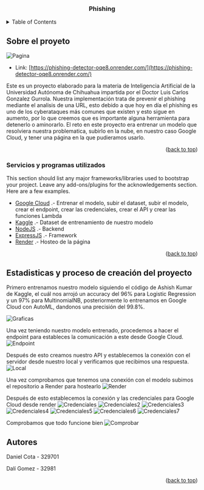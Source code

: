 
<a name="readme-top"></a>

<br />
<div align="center">
  <h3 align="center">Phishing</h3>
</div>



<!-- TABLE OF CONTENTS -->
<details>
  <summary>Table of Contents</summary>
  <ol>
    <li>
      <a href="#sobre-el-proyecto">Sobre el proyeto</a>
      <ul>
        <li><a href="#built-with">Servicios y programas utilizados</a></li>
      </ul>
    </li>
    <li>
      <a href="#estadisticas-y-proceso-de-creación-del-proyecto">Getting Started</a>
    </li>
    <li><a href="#autores">Autores</a></li>
  </ol>
</details>



<!-- ABOUT THE PROJECT -->
## Sobre el proyeto

![Pagina](/img/imagen_2022-11-23_075201323.png)

- Link: [https://phishing-detector-oqe8.onrender.com/](https://phishing-detector-oqe8.onrender.com/)

Este es un proyecto elaborado para la materia de Inteligencia Artificial de la Universidad Autónoma de Chihuahua impartida por el Doctor Luis Carlos Gonzalez Gurrola.
Nuestra implementación trata de prevenir el phishing mediante el analisis de una URL, esto debido a que hoy en día el phishing es uno de los cyberataques más comunes que existen y esto sigue en aumento, por lo que creemos que es importante alguna herramienta para detenerlo o aminorarlo.
El reto en este proyecto era entrenar un modelo que resolviera nuestra problematica, subirlo en la nube, en nuestro caso Google Cloud, y tener una página en la que pudieramos usarlo.

<p align="right">(<a href="#readme-top">back to top</a>)</p>

### Servicios y programas utilizados

This section should list any major frameworks/libraries used to bootstrap your project. Leave any add-ons/plugins for the acknowledgements section. Here are a few examples.

* [Google Cloud](https://www.googleadservices.com/pagead/aclk?sa=L&ai=DChcSEwjazK6LycT7AhVyFkwKHZwPAIcYABABGgJvYQ&ae=2&ohost=www.google.com&cid=CAESa-D295g9L_u5c_j5tbmWXNPKMkFczdDV4u0f4Qc49LJ56EFyODrOnFXmcXEOnVeAr-O_gJtFLRTgTpWtyn1RvbwxovS81mF351U06UGo3bxQ-tiJOBf4IpIHj-L-mAStaxLiI0PtltrYY1YS&sig=AOD64_2dr1I6KBkrKfHGaMPR39o5QCz3GQ&q&adurl&ved=2ahUKEwjWyp2LycT7AhWPlWoFHUghB9IQ0Qx6BAgKEAE) .- Entrenar el modelo, subir el dataset, subir el modelo, crear el endpoint, crear las credenciales, crear el API y crear las funciones Lambda
* [Kaggle](https://www.kaggle.com/) .- Dataset de entrenamiento de nuestro modelo
* [NodeJS](https://nodejs.org/en/) .- Backend
* [ExpressJS](https://expressjs.com/) .- Framework
* [Render](https://render.com/) .- Hosteo de la página 

<p align="right">(<a href="#readme-top">back to top</a>)</p>

<!-- GETTING STARTED -->
## Estadisticas y proceso de creación del proyecto

Primero entrenamos nuestro modelo siguiendo el código de Ashish Kumar de Kaggle, el cuál nos arrojó un accuracy del 96% para Logistic Regression y un 97% para MultinomialNB, posteriormente lo entrenamos en Google Cloud con AutoML, dandonos una precisión del 99.8%.

![Graficas](/img/imagen_2022-11-23_081748103.png)

Una vez teniendo nuestro modelo entrenado, procedemos a hacer el endpoint para estableces la comunicación a este desde Google Cloud.
![Endpoint](/img/imagen_2022-11-23_082200914.png)

Después de esto creamos nuestro API y establecemos la conexión con el servidor desde nuestro local y verificamos que recibimos una respuesta.
![Local](/img/imagen_2022-11-23_082358376.png)

Una vez comprobamos que tenemos una conexión con el modelo subimos el repositorio a Render para hostearlo
![Render](/img/imagen_2022-11-23_082632423.png)

Después de esto establecemos la conexión y las credenciales para Google Cloud desde render
![Credenciales](/img/1.png)
![Credenciales2](/img/2.png)
![Credenciales3](/img/3.png)
![Credenciales4](/img/4.png)
![Credenciales5](/img/5.png)
![Credenciales6](/img/6.png)
![Credenciales7](/img/7.png)

Comprobamos que todo funcione bien
![Comprobar](/img/Confiable.png)

<!-- CONTACT -->
## Autores

Daniel Cota - 329701

Dalí Gomez - 32981

<p align="right">(<a href="#readme-top">back to top</a>)</p>
